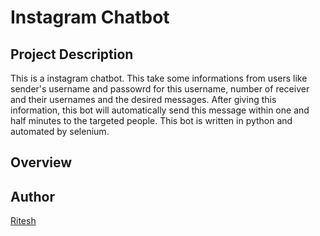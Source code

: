 # Instagram Chatbot

## Project Description
This is a instagram chatbot. This take some informations from users like sender's username and passowrd for this username, number of receiver and their usernames and the desired messages. After giving this information, this bot will automatically send this message within one and half minutes to the targeted people. This bot is written in python and automated by selenium. 

## Overview


## Author
[Ritesh](https://github.com/ritesh2004)
